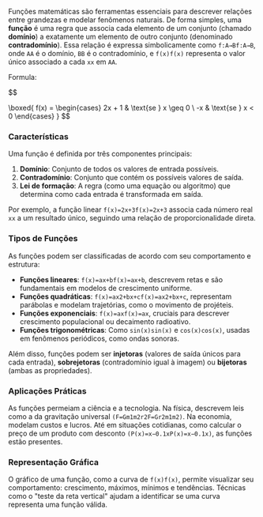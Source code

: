 Funções matemáticas são ferramentas essenciais para descrever relações entre grandezas e modelar fenômenos naturais. De forma simples, uma **função** é uma regra que associa cada elemento de um conjunto (chamado **domínio**) a exatamente um elemento de outro conjunto (denominado **contradomínio**). Essa relação é expressa simbolicamente como `f:A→Bf:A→B`, onde `AA` é o domínio, `BB` é o contradomínio, e `f(x)f(x)` representa o valor único associado a cada `xx` em `AA`.
  
Formula:

$$

\boxed{
  f(x) = \begin{cases}
    2x + 1 & \text{se } x \geq 0 \\
    -x & \text{se } x < 0
  \end{cases}
}
$$
### Características

Uma função é definida por três componentes principais:

1. **Domínio**: Conjunto de todos os valores de entrada possíveis.
2. **Contradomínio**: Conjunto que contém os possíveis valores de saída.
3. **Lei de formação**: A regra (como uma equação ou algoritmo) que determina como cada entrada é transformada em saída.

Por exemplo, a função linear `f(x)=2x+3f(x)=2x+3` associa cada número real `xx` a um resultado único, seguindo uma relação de proporcionalidade direta.

### Tipos de Funções

As funções podem ser classificadas de acordo com seu comportamento e estrutura:

- **Funções lineares**: `f(x)=ax+bf(x)=ax+b`, descrevem retas e são fundamentais em modelos de crescimento uniforme.
- **Funções quadráticas**: `f(x)=ax2+bx+cf(x)=ax2+bx+c`, representam parábolas e modelam trajetórias, como o movimento de projéteis.
- **Funções exponenciais**: `f(x)=axf(x)=ax`, cruciais para descrever crescimento populacional ou decaimento radioativo.
- **Funções trigonométricas**: Como `sin⁡(x)sin(x)` e `cos⁡(x)cos(x)`, usadas em fenômenos periódicos, como ondas sonoras.

Além disso, funções podem ser **injetoras** (valores de saída únicos para cada entrada), **sobrejetoras** (contradomínio igual à imagem) ou **bijetoras** (ambas as propriedades).

### Aplicações Práticas

As funções permeiam a ciência e a tecnologia. Na física, descrevem leis como a da gravitação universal `(F=Gm1m2r2F=Gr2m1​m2​​)`. Na economia, modelam custos e lucros. Até em situações cotidianas, como calcular o preço de um produto com desconto `(P(x)=x−0.1xP(x)=x−0.1x)`, as funções estão presentes.

### Representação Gráfica

O gráfico de uma função, como a curva de `f(x)f(x)`, permite visualizar seu comportamento: crescimento, máximos, mínimos e tendências. Técnicas como o "teste da reta vertical" ajudam a identificar se uma curva representa uma função válida.